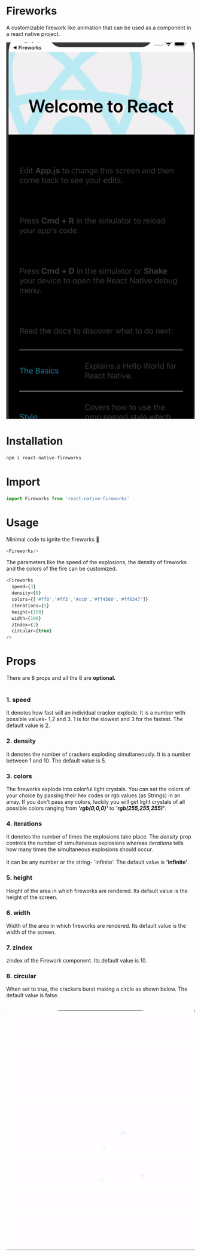 # Fireworks

A customizable firework like animation that can be used as a component in a react native project.

![Demo GIF of fireworks being rendered](./fireworks.gif)

# Installation

```javascript
npm i react-native-fireworks
```

# Import


```javascript
import Fireworks from 'react-native-fireworks'
```

# Usage

Minimal code to ignite the fireworks 🎇

```javascript
<Fireworks/>
```

The parameters like the speed of the explosions, the density of fireworks and the colors of the fire can be customized.

```javascript
<Fireworks
  speed={3}
  density={8}
  colors={['#ff0','#ff3','#cc0','#ff4500','#ff6347']}
  iterations={5}
  height={150}
  width={100}
  zIndex={2}
  circular={true}
/>
```

# Props
There are 8 props and all the 8 are <b>optional.</b><br/><br/>
### 1.  speed
It denotes how fast will an individual cracker explode.
It is a number with possible values- 1,2 and 3. 1 is for the slowest and 3 for the fastest. The default value is 2.

### 2.  density
It denotes the number of crackers exploding simultaneously.
It is a number between 1 and 10. The default value is 5.

### 3.  colors
The fireworks explode into colorful light crystals. You can set the colors of your choice by passing their hex codes or rgb values (as Strings) in an array.
If you don't pass any colors, luckily you will get light crystals of all possible colors ranging from <b><i>'rgb(0,0,0)'</i></b> to  <b><i>'rgb(255,255,255)'</i></b>.

### 4.  iterations
It denotes the number of times the explosions take place. The <i>density</i> prop controls the number of simultaneous explosions whereas <i>iterations</i> tells how many times the simultaneous explosions should occur.<br/><br/>It can be any number or the string- 'infinite'. The default value is <b>'infinite'</b>.

### 5.  height
Height of the area in which fireworks are rendered. Its default value is the height of the screen.


### 6.  width
Width of the area in which fireworks are rendered. Its default value is the width of the screen.

### 7.  zIndex
zIndex of the Firework component. Its default value is 10.

### 8. circular
When set to true, the crackers burst making a circle as shown below. The default value is false.<br/><br/>

![Demo GIF of circular fireworks being rendered](./circularFire.gif)
